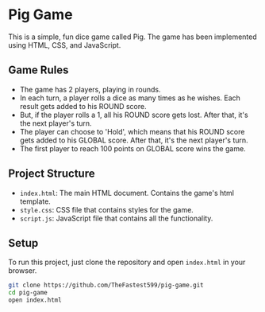 # Pig Game

This is a simple, fun dice game called Pig. The game has been implemented using HTML, CSS, and JavaScript.

## Game Rules

- The game has 2 players, playing in rounds.
- In each turn, a player rolls a dice as many times as he wishes. Each result gets added to his ROUND score.
- But, if the player rolls a 1, all his ROUND score gets lost. After that, it's the next player's turn.
- The player can choose to 'Hold', which means that his ROUND score gets added to his GLOBAL score. After that, it's the next player's turn.
- The first player to reach 100 points on GLOBAL score wins the game.

## Project Structure

- `index.html`: The main HTML document. Contains the game's html template.
- `style.css`: CSS file that contains styles for the game.
- `script.js`: JavaScript file that contains all the functionality.

## Setup

To run this project, just clone the repository and open `index.html` in your browser.

```bash
git clone https://github.com/TheFastest599/pig-game.git
cd pig-game
open index.html
```
